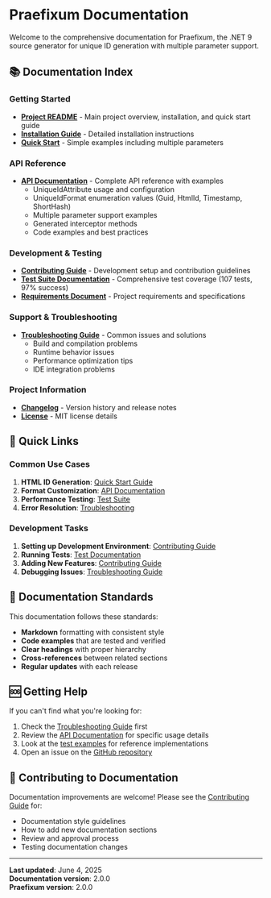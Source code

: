 # Praefixum Documentation

Welcome to the comprehensive documentation for Praefixum, the .NET 9 source generator for unique ID generation with multiple parameter support.

## 📚 Documentation Index

### Getting Started

- **[Project README](../README.md)** - Main project overview, installation, and quick start guide
- **[Installation Guide](../README.md#-installation)** - Detailed installation instructions
- **[Quick Start](../README.md#-quick-start)** - Simple examples including multiple parameters

### API Reference

- **[API Documentation](API.md)** - Complete API reference with examples
  - UniqueIdAttribute usage and configuration
  - UniqueIdFormat enumeration values (Guid, HtmlId, Timestamp, ShortHash)
  - Multiple parameter support examples
  - Generated interceptor methods
  - Code examples and best practices

### Development & Testing

- **[Contributing Guide](../CONTRIBUTING.md)** - Development setup and contribution guidelines
- **[Test Suite Documentation](../Praefixum.Tests/README.md)** - Comprehensive test coverage (107 tests, 97% success)
- **[Requirements Document](../REQUIREMENTS.md)** - Project requirements and specifications

### Support & Troubleshooting

- **[Troubleshooting Guide](TROUBLESHOOTING.md)** - Common issues and solutions
  - Build and compilation problems
  - Runtime behavior issues
  - Performance optimization tips
  - IDE integration problems

### Project Information

- **[Changelog](../CHANGELOG.md)** - Version history and release notes
- **[License](../LICENSE)** - MIT license details

## 🎯 Quick Links

### Common Use Cases

1. **HTML ID Generation**: [Quick Start Guide](../README.md#2-use-the-method)
2. **Format Customization**: [API Documentation](API.md#uniqueidformat)
3. **Performance Testing**: [Test Suite](../Praefixum.Tests/README.md#performance-tests)
4. **Error Resolution**: [Troubleshooting](TROUBLESHOOTING.md#-common-issues)

### Development Tasks

1. **Setting up Development Environment**: [Contributing Guide](../CONTRIBUTING.md#-getting-started)
2. **Running Tests**: [Test Documentation](../Praefixum.Tests/README.md#running-tests)
3. **Adding New Features**: [Contributing Guide](../CONTRIBUTING.md#common-maintenance-tasks)
4. **Debugging Issues**: [Troubleshooting Guide](TROUBLESHOOTING.md#debugging-tips)

## 📖 Documentation Standards

This documentation follows these standards:

- **Markdown** formatting with consistent style
- **Code examples** that are tested and verified
- **Clear headings** with proper hierarchy
- **Cross-references** between related sections
- **Regular updates** with each release

## 🆘 Getting Help

If you can't find what you're looking for:

1. Check the [Troubleshooting Guide](TROUBLESHOOTING.md) first
2. Review the [API Documentation](API.md) for specific usage details
3. Look at the [test examples](../Praefixum.Tests/) for reference implementations
4. Open an issue on the [GitHub repository](https://github.com/MCGPPeters/Praefixum)

## 📝 Contributing to Documentation

Documentation improvements are welcome! Please see the [Contributing Guide](../CONTRIBUTING.md) for:

- Documentation style guidelines
- How to add new documentation sections
- Review and approval process
- Testing documentation changes

---

**Last updated**: June 4, 2025  
**Documentation version**: 2.0.0  
**Praefixum version**: 2.0.0
